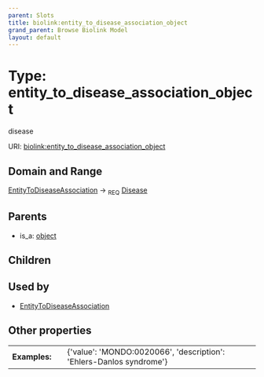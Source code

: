 ```yaml
---
parent: Slots
title: biolink:entity_to_disease_association_object
grand_parent: Browse Biolink Model
layout: default
---
```


# Type: entity_to_disease_association_object


disease

URI: [biolink:entity_to_disease_association_object](https://w3id.org/biolink/vocab/entity_to_disease_association_object)

## Domain and Range

[EntityToDiseaseAssociation](EntityToDiseaseAssociation.md) ->  <sub>REQ</sub> [Disease](Disease.md)

## Parents

 *  is_a: [object](object.md)

## Children


## Used by

 * [EntityToDiseaseAssociation](EntityToDiseaseAssociation.md)

## Other properties

|  |  |  |
| --- | --- | --- |
| **Examples:** | | {'value': 'MONDO:0020066', 'description': 'Ehlers-Danlos syndrome'} |

